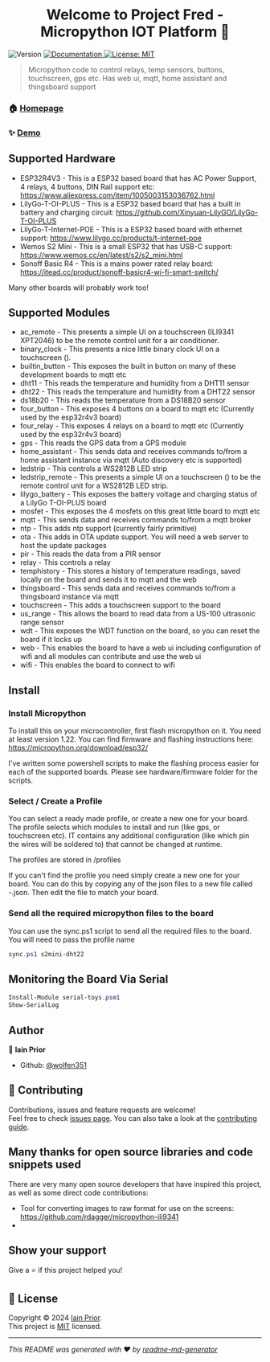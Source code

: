 <h1 align="center">Welcome to Project Fred - Micropython IOT Platform 👋</h1>
<p>
  <img alt="Version" src="https://img.shields.io/badge/version-1.0.0-blue.svg?cacheSeconds=2592000" />
  <a href="https://github.com/wolfen351/public-micropython-iot-platform/wiki" target="_blank">
    <img alt="Documentation" src="https://img.shields.io/badge/documentation-yes-brightgreen.svg" />
  </a>
  <a href="https://opensource.org/license/mit" target="_blank">
    <img alt="License: MIT" src="https://img.shields.io/badge/License-MIT-yellow.svg" />
  </a>
</p>

> Micropython code to control relays, temp sensors, buttons, touchscreen, gps etc. Has web ui, mqtt, home assistant and thingsboard support

### 🏠 [Homepage](https://github.com/wolfen351/public-micropython-iot-platform)

### ✨ [Demo](https://github.com/wolfen351/public-micropython-iot-platform/wiki/Web-UI)

## Supported Hardware

* ESP32R4V3 - This is a ESP32 based board that has AC Power Support, 4 relays, 4 buttons, DIN Rail support etc: https://www.aliexpress.com/item/1005003153036762.html
* LilyGo-T-OI-PLUS - This is a ESP32 based board that has a built in battery and charging circuit: https://github.com/Xinyuan-LilyGO/LilyGo-T-OI-PLUS
* LilyGo-T-Internet-POE - This is a ESP32 based board with ethernet support:  https://www.lilygo.cc/products/t-internet-poe
* Wemos S2 Mini - This is a small ESP32 that has USB-C support: https://www.wemos.cc/en/latest/s2/s2_mini.html 
* Sonoff Basic R4 - This is a mains power rated relay board: https://itead.cc/product/sonoff-basicr4-wi-fi-smart-switch/ 

Many other boards will probably work too!

## Supported Modules
* ac_remote - This presents a simple UI on a touchscreen (ILI9341 XPT2046) to be the remote control unit for a air conditioner.
* binary_clock - This presents a nice little binary clock UI on a touchscreen ().
* builtin_button - This exposes the built in button on many of these development boards to mqtt etc
* dht11 - This reads the temperature and humidity from a DHT11 sensor
* dht22 - This reads the temperature and humidity from a DHT22 sensor
* ds18b20 - This reads the temperature from a DS18B20 sensor
* four_button - This exposes 4 buttons on a board to mqtt etc (Currently used by the esp32r4v3 board)
* four_relay - This exposes 4 relays on a board to mqtt etc (Currently used by the esp32r4v3 board)
* gps - This reads the GPS data from a GPS module
* home_assistant - This sends data and receives commands to/from a home assistant instance via mqtt (Auto discovery etc is supported)
* ledstrip - This controls a WS2812B LED strip
* ledstrip_remote - This presents a simple UI on a touchscreen () to be the remote control unit for a WS2812B LED strip.
* lilygo_battery - This exposes the battery voltage and charging status of a LilyGo T-OI-PLUS board
* mosfet - This exposes the 4 mosfets on this great little board to mqtt etc
* mqtt - This sends data and receives commands to/from a mqtt broker
* ntp - This adds ntp support (currently fairly primitive)
* ota - This adds in OTA update support. You will need a web server to host the update packages
* pir - This reads the data from a PIR sensor
* relay - This controls a relay
* temphistory - This stores a history of temperature readings, saved locally on the board and sends it to mqtt and the web
* thingsboard - This sends data and receives commands to/from a thingsboard instance via mqtt
* touchscreen - This adds a touchscreen support to the board
* us_range - This allows the board to read data from a US-100 ultrasonic range sensor
* wdt - This exposes the WDT function on the board, so you can reset the board if it locks up
* web - This enables the board to have a web ui including configuration of wifi and all modules can contribute and use the web ui
* wifi - This enables the board to connect to wifi



## Install

### Install Micropython

To install this on your microcontroller, first flash micropython on it. You need at least version 1.22. You can find firmware and flashing instructions here: https://micropython.org/download/esp32/

I've written some powershell scripts to make the flashing process easier for each of the supported boards. Please see hardware/firmware folder for the scripts.

### Select / Create a Profile

You can select a ready made profile, or create a new one for your board. The profile selects which modules to install and run (like gps, or touchscreen etc). IT contains any additional configuration (like which pin the wires will be soldered to) that cannot be changed at runtime.

The profiles are stored in /profiles

If you can't find the profile you need simply create a new one for your board. You can do this by copying any of the json files to a new file called <manufacturer>-<boardname>.json. Then edit the file to match your board. 

### Send all the required micropython files to the board

You can use the sync.ps1 script to send all the required files to the board. You will need to pass the profile name
```powershell
sync.ps1 s2mini-dht22
```

## Monitoring the Board Via Serial

```powershell
Install-Module serial-toys.psm1
Show-SerialLog
```

## Author

👤 **Iain Prior**

* Github: [@wolfen351](https://github.com/wolfen351)

## 🤝 Contributing

Contributions, issues and feature requests are welcome!<br />Feel free to check [issues page](https://github.com/wolfen351/public-micropython-iot-platform/issues). You can also take a look at the [contributing guide](https://github.com/jessesquires/.github/blob/main/CONTRIBUTING.md).

## Many thanks for open source libraries and code snippets used

There are very many open source developers that have inspired this project, as well as some direct code contributions:

* Tool for converting images to raw format for use on the screens: https://github.com/rdagger/micropython-ili9341
* 


## Show your support

Give a ⭐️ if this project helped you!

## 📝 License

Copyright © 2024 [Iain Prior](https://github.com/wolfen351).<br />
This project is [MIT](https://opensource.org/license/mit) licensed.

***
_This README was generated with ❤️ by [readme-md-generator](https://github.com/kefranabg/readme-md-generator)_
